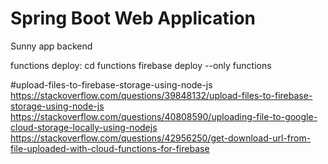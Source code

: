 # Spring Boot Web Application

Sunny app backend


functions deploy:
cd functions
firebase deploy --only functions




#upload-files-to-firebase-storage-using-node-js
https://stackoverflow.com/questions/39848132/upload-files-to-firebase-storage-using-node-js
https://stackoverflow.com/questions/40808590/uploading-file-to-google-cloud-storage-locally-using-nodejs
https://stackoverflow.com/questions/42956250/get-download-url-from-file-uploaded-with-cloud-functions-for-firebase